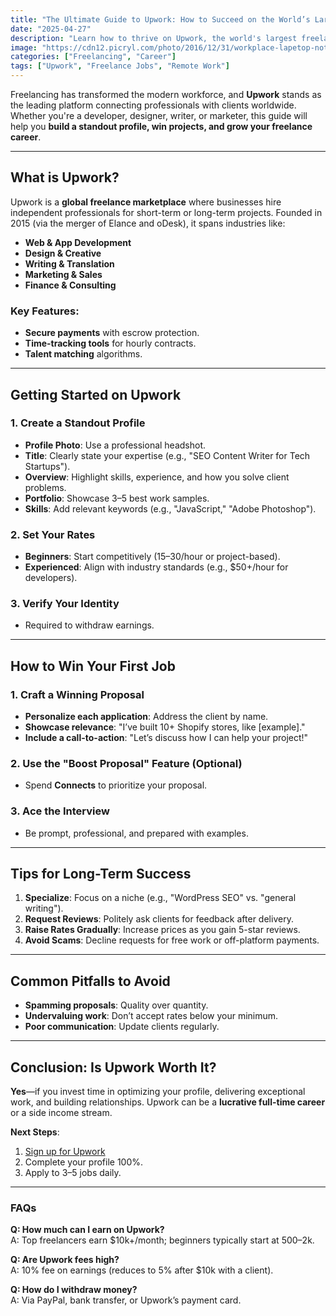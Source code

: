 ```yaml
---
title: "The Ultimate Guide to Upwork: How to Succeed on the World’s Largest Freelance Platform"
date: "2025-04-27"
description: "Learn how to thrive on Upwork, the world's largest freelancing platform. From profile setup to winning clients, this guide covers everything you need to succeed."
image: "https://cdn12.picryl.com/photo/2016/12/31/workplace-lapetop-notebook-computer-communication-9938db-1024.jpg"
categories: ["Freelancing", "Career"]
tags: ["Upwork", "Freelance Jobs", "Remote Work"]
---
```



Freelancing has transformed the modern workforce, and **Upwork** stands as the leading platform connecting professionals with clients worldwide. Whether you're a developer, designer, writer, or marketer, this guide will help you **build a standout profile, win projects, and grow your freelance career**.

---

## What is Upwork?

Upwork is a **global freelance marketplace** where businesses hire independent professionals for short-term or long-term projects. Founded in 2015 (via the merger of Elance and oDesk), it spans industries like:

- **Web & App Development**
- **Design & Creative**
- **Writing & Translation**
- **Marketing & Sales**
- **Finance & Consulting**

### Key Features:
- **Secure payments** with escrow protection.
- **Time-tracking tools** for hourly contracts.
- **Talent matching** algorithms.

---

## Getting Started on Upwork

### 1. Create a Standout Profile
- **Profile Photo**: Use a professional headshot.
- **Title**: Clearly state your expertise (e.g., "SEO Content Writer for Tech Startups").
- **Overview**: Highlight skills, experience, and how you solve client problems.
- **Portfolio**: Showcase 3–5 best work samples.
- **Skills**: Add relevant keywords (e.g., "JavaScript," "Adobe Photoshop").

### 2. Set Your Rates
- **Beginners**: Start competitively ($15–$30/hour or project-based).
- **Experienced**: Align with industry standards (e.g., $50+/hour for developers).

### 3. Verify Your Identity
- Required to withdraw earnings.

---

## How to Win Your First Job

### 1. Craft a Winning Proposal
- **Personalize each application**: Address the client by name.
- **Showcase relevance**: "I’ve built 10+ Shopify stores, like [example]."
- **Include a call-to-action**: "Let’s discuss how I can help your project!"

### 2. Use the "Boost Proposal" Feature (Optional)
- Spend **Connects** to prioritize your proposal.

### 3. Ace the Interview
- Be prompt, professional, and prepared with examples.

---

## Tips for Long-Term Success

1. **Specialize**: Focus on a niche (e.g., "WordPress SEO" vs. "general writing").
2. **Request Reviews**: Politely ask clients for feedback after delivery.
3. **Raise Rates Gradually**: Increase prices as you gain 5-star reviews.
4. **Avoid Scams**: Decline requests for free work or off-platform payments.

---

## Common Pitfalls to Avoid
- **Spamming proposals**: Quality over quantity.
- **Undervaluing work**: Don’t accept rates below your minimum.
- **Poor communication**: Update clients regularly.

---

## Conclusion: Is Upwork Worth It?

**Yes**—if you invest time in optimizing your profile, delivering exceptional work, and building relationships. Upwork can be a **lucrative full-time career** or a side income stream.

**Next Steps**:
1. [Sign up for Upwork](https://www.upwork.com/)
2. Complete your profile 100%.
3. Apply to 3–5 jobs daily.

---

### FAQs
**Q: How much can I earn on Upwork?**  
A: Top freelancers earn $10k+/month; beginners typically start at $500–$2k.

**Q: Are Upwork fees high?**  
A: 10% fee on earnings (reduces to 5% after $10k with a client).

**Q: How do I withdraw money?**  
A: Via PayPal, bank transfer, or Upwork’s payment card.